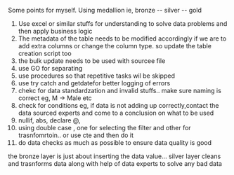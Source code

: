 Some points for myself.
Using medallion ie, bronze -- silver -- gold 
1. Use excel or similar stuffs for understanding to solve data problems and then apply business logic
2. The metadata of the table needs to be modified accordingly if we are to add extra columns or change the column type. so update the table creation script too
3. the bulk update needs to be used with sourcee file
4. use GO for separating
5. use procedures so that repetitive tasks wil be skipped
6. use try catch and getdatefor better logging of errors
7. chekc for data standardzation and invalid stuffs.. make sure naming is correct eg, M -> Male etc
8. check for conditions eg, if data is not adding up correctly,contact the data sourced experts and come to a conclusion on what to be used
9. nullif, abs, declare @,
10. using double case , one for selecting the filter and other for trasnfomrtoin.. or use cte and then do it
11. do data checks as much as possible to ensure data quality is good 

the bronze layer is just about inserting the data value...
silver layer cleans and trasnforms data along with help of data experts to solve any bad data 
